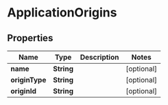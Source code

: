 

# ApplicationOrigins


## Properties

| Name | Type | Description | Notes |
|------------ | ------------- | ------------- | -------------|
|**name** | **String** |  |  [optional] |
|**originType** | **String** |  |  [optional] |
|**originId** | **String** |  |  [optional] |



